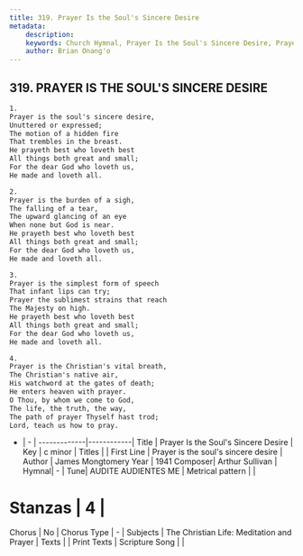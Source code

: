 ```yaml
---
title: 319. Prayer Is the Soul's Sincere Desire
metadata:
    description: 
    keywords: Church Hymnal, Prayer Is the Soul's Sincere Desire, Prayer is the soul&#039;s sincere desire, 
    author: Brian Onang'o
---
```



## 319. PRAYER IS THE SOUL'S SINCERE DESIRE

```txt
1.
Prayer is the soul's sincere desire, 
Unuttered or expressed; 
The motion of a hidden fire 
That trembles in the breast. 
He prayeth best who loveth best 
All things both great and small; 
For the dear God who loveth us, 
He made and loveth all. 

2.
Prayer is the burden of a sigh, 
The falling of a tear, 
The upward glancing of an eye 
When none but God is near. 
He prayeth best who loveth best 
All things both great and small; 
For the dear God who loveth us, 
He made and loveth all. 

3.
Prayer is the simplest form of speech 
That infant lips can try; 
Prayer the sublimest strains that reach 
The Majesty on high. 
He prayeth best who loveth best 
All things both great and small; 
For the dear God who loveth us, 
He made and loveth all. 

4.
Prayer is the Christian's vital breath, 
The Christian's native air, 
His watchword at the gates of death; 
He enters heaven with prayer. 
O Thou, by whom we come to God, 
The life, the truth, the way, 
The path of prayer Thyself hast trod; 
Lord, teach us how to pray.
```

- |   -  |
-------------|------------|
Title | Prayer Is the Soul's Sincere Desire |
Key | c minor |
Titles |  |
First Line | Prayer is the soul&#039;s sincere desire |
Author | James Mongtomery
Year | 1941
Composer| Arthur Sullivan |
Hymnal|  - |
Tune| AUDITE AUDIENTES ME |
Metrical pattern | |
# Stanzas | 4 |
Chorus | No |
Chorus Type | - |
Subjects | The Christian Life: Meditation and Prayer |
Texts |  |
Print Texts | 
Scripture Song |  |
  
